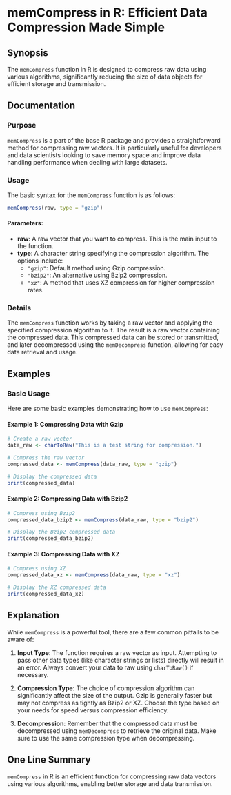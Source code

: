 <!--
Meta Description: # memCompress in R: Efficient Data Compression Made Simple ## Synopsis The `memCompress` function in R is designed to compress raw data using various ...
Meta Keywords: data, memcompress, compression, raw, using
-->

# memCompress in R: Efficient Data Compression Made Simple

## Synopsis
The `memCompress` function in R is designed to compress raw data using various algorithms, significantly reducing the size of data objects for efficient storage and transmission.

## Documentation
### Purpose
`memCompress` is a part of the base R package and provides a straightforward method for compressing raw vectors. It is particularly useful for developers and data scientists looking to save memory space and improve data handling performance when dealing with large datasets.

### Usage
The basic syntax for the `memCompress` function is as follows:

```R
memCompress(raw, type = "gzip")
```

#### Parameters:
- **raw**: A raw vector that you want to compress. This is the main input to the function.
- **type**: A character string specifying the compression algorithm. The options include:
  - `"gzip"`: Default method using Gzip compression.
  - `"bzip2"`: An alternative using Bzip2 compression.
  - `"xz"`: A method that uses XZ compression for higher compression rates.

### Details
The `memCompress` function works by taking a raw vector and applying the specified compression algorithm to it. The result is a raw vector containing the compressed data. This compressed data can be stored or transmitted, and later decompressed using the `memDecompress` function, allowing for easy data retrieval and usage.

## Examples
### Basic Usage
Here are some basic examples demonstrating how to use `memCompress`:

#### Example 1: Compressing Data with Gzip
```R
# Create a raw vector
data_raw <- charToRaw("This is a test string for compression.")

# Compress the raw vector
compressed_data <- memCompress(data_raw, type = "gzip")

# Display the compressed data
print(compressed_data)
```

#### Example 2: Compressing Data with Bzip2
```R
# Compress using Bzip2
compressed_data_bzip2 <- memCompress(data_raw, type = "bzip2")

# Display the Bzip2 compressed data
print(compressed_data_bzip2)
```

#### Example 3: Compressing Data with XZ
```R
# Compress using XZ
compressed_data_xz <- memCompress(data_raw, type = "xz")

# Display the XZ compressed data
print(compressed_data_xz)
```

## Explanation
While `memCompress` is a powerful tool, there are a few common pitfalls to be aware of:

1. **Input Type**: The function requires a raw vector as input. Attempting to pass other data types (like character strings or lists) directly will result in an error. Always convert your data to raw using `charToRaw()` if necessary.

2. **Compression Type**: The choice of compression algorithm can significantly affect the size of the output. Gzip is generally faster but may not compress as tightly as Bzip2 or XZ. Choose the type based on your needs for speed versus compression efficiency.

3. **Decompression**: Remember that the compressed data must be decompressed using `memDecompress` to retrieve the original data. Make sure to use the same compression type when decompressing.

## One Line Summary
`memCompress` in R is an efficient function for compressing raw data vectors using various algorithms, enabling better storage and data transmission.